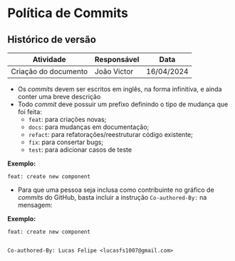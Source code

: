 # Política de Commits

## Histórico de versão

| Atividade                          | Responsável   | Data       |
|------------------------------------|---------------|------------|
| Criação do documento | João Victor | 16/04/2024 |


* Os *commits* devem ser escritos em inglês, na forma infinitiva, e ainda conter uma breve descrição
* Todo *commit* deve possuir um prefixo definindo o tipo de mudança que foi feita:
    * `feat`: para criações novas;
    * `docs`: para mudanças em documentação;
    * `refact`: para refatorações/reestruturar código existente;
    * `fix`: para consertar bugs;
    * `test`: para adicionar casos de teste

**Exemplo:**

```feat: create new component```

* Para que uma pessoa seja inclusa como contribuinte no gráfico de *commits* do GitHub, basta incluir a instrução ```Co-authored-By:``` na mensagem:

**Exemplo:**

```
feat: create new component


Co-authored-By: Lucas Felipe <lucasfs1007@gmail.com>
```

